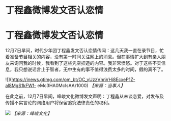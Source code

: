# 丁程鑫微博发文否认恋情

# 丁程鑫微博发文否认恋情

12月7日早间，时代少年团丁程鑫发文否认恋情传闻：这几天我一直在录节目，忙着准备节目相关的内容，没有第一时间关注网上的消息。但在事情扩大到有亲人朋友来询问我的时候，我看到了这些凭空捏造的内容。我非常愤怒。对于这些不实信息，我只想说谣言止于智者，无中生有的事不值得浪费太多的时间，假的真不了。
​​​

![](https://inews.gtimg.com/om_bt/OC_yUzzVnnVHi8EcxeP1Z-al8MgS1kFWf-
eMc3HA0MclsAA/1000) _【来源：当事人】_

在此之前，12月7日早间，峰峻文化微博发文声明：丁程鑫从未谈恋爱，对发布及传播不实言论的网络用户将保留追究法律责任的权利。

![](https://inews.gtimg.com/news_bt/OwG8Rim_tvfSNmcIiKZLQ0FyIAy2IYYYgQbZEvea8CR5gAA/1000)
_【来源：峰峻文化】_

